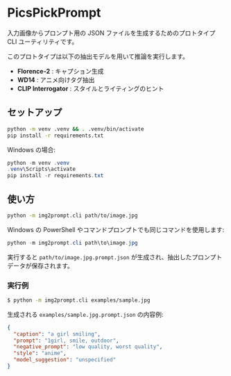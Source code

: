 # PicsPickPrompt

入力画像からプロンプト用の JSON ファイルを生成するためのプロトタイプ CLI ユーティリティです。

このプロトタイプは以下の抽出モデルを用いて推論を実行します。

* **Florence-2** : キャプション生成
* **WD14** : アニメ向けタグ抽出
* **CLIP Interrogator** : スタイルとライティングのヒント

## セットアップ

```bash
python -m venv .venv && . .venv/bin/activate
pip install -r requirements.txt
```

Windows の場合:

```powershell
python -m venv .venv
.venv\Scripts\activate
pip install -r requirements.txt
```

## 使い方

```bash
python -m img2prompt.cli path/to/image.jpg
```

Windows の PowerShell やコマンドプロンプトでも同じコマンドを使用します:

```powershell
python -m img2prompt.cli path\to\image.jpg
```

実行すると `path/to/image.jpg.prompt.json` が生成され、抽出したプロンプトデータが保存されます。

### 実行例

```bash
$ python -m img2prompt.cli examples/sample.jpg
```

生成される `examples/sample.jpg.prompt.json` の内容例:

```json
{
  "caption": "a girl smiling",
  "prompt": "1girl, smile, outdoor",
  "negative_prompt": "low quality, worst quality",
  "style": "anime",
  "model_suggestion": "unspecified"
}
```
